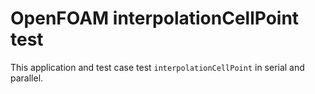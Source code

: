 OpenFOAM interpolationCellPoint test
====================================

This application and test case test `interpolationCellPoint` in serial and 
parallel.


